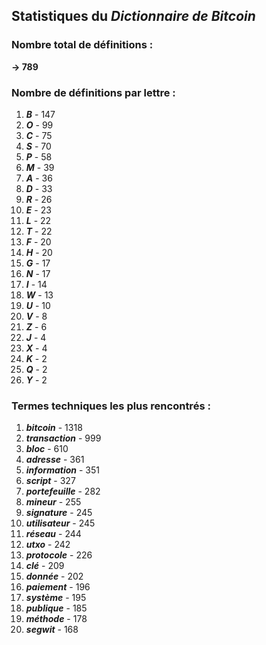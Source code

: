 ## Statistiques du *Dictionnaire de Bitcoin*

### Nombre total de définitions : 
**-> 789**

### Nombre de définitions par lettre :
1. ***B*** - 147
2. ***O*** - 99
3. ***C*** - 75
4. ***S*** - 70
5. ***P*** - 58
6. ***M*** - 39
7. ***A*** - 36
8. ***D*** - 33
9. ***R*** - 26
10. ***E*** - 23
11. ***L*** - 22
12. ***T*** - 22
13. ***F*** - 20
14. ***H*** - 20
15. ***G*** - 17
16. ***N*** - 17
17. ***I*** - 14
18. ***W*** - 13
19. ***U*** - 10
20. ***V*** - 8
21. ***Z*** - 6
22. ***J*** - 4
23. ***X*** - 4
24. ***K*** - 2
25. ***Q*** - 2
26. ***Y*** - 2

### Termes techniques les plus rencontrés :
1. ***bitcoin*** - 1318
2. ***transaction*** - 999
3. ***bloc*** - 610
4. ***adresse*** - 361
5. ***information*** - 351
6. ***script*** - 327
7. ***portefeuille*** - 282
8. ***mineur*** - 255
9. ***signature*** - 245
10. ***utilisateur*** - 245
11. ***réseau*** - 244
12. ***utxo*** - 242
13. ***protocole*** - 226
14. ***clé*** - 209
15. ***donnée*** - 202
16. ***paiement*** - 196
17. ***système*** - 195
18. ***publique*** - 185
19. ***méthode*** - 178
20. ***segwit*** - 168
